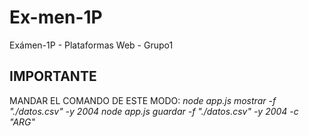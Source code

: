 # Ex-men-1P
Exámen-1P - Plataformas Web - Grupo1

## IMPORTANTE
MANDAR EL COMANDO DE ESTE MODO:
_node app.js mostrar -f "./datos.csv" -y 2004_
_node app.js guardar -f "./datos.csv" -y 2004 -c "ARG"_
